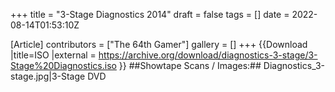 +++
title = "3-Stage Diagnostics 2014"
draft = false
tags = []
date = 2022-08-14T01:53:10Z

[Article]
contributors = ["The 64th Gamer"]
gallery = []
+++
{{Download
|title=ISO
|external = https://archive.org/download/diagnostics-3-stage/3-Stage%20Diagnostics.iso
}}
##Showtape Scans / Images:##
<gallery>
Diagnostics_3-stage.jpg|3-Stage DVD
</gallery>